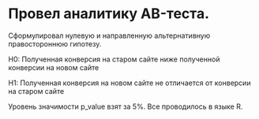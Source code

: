 # Провел аналитику AB-теста. 

Сформулировал нулевую и направленную альтернативную правостороннюю гипотезу.

H0: Полученная конверсия на старом сайте ниже полученной конверсии на новом сайте

H1: Полученная конверсия на новом сайте не отличается от конверсии на старом сайте

Уровень значимости p_value взят за 5%. Все проводилось в языке R.
